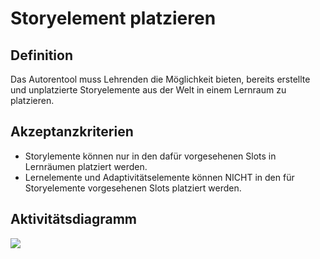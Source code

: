 # Storyelement platzieren



## Definition

Das Autorentool muss Lehrenden die Möglichkeit bieten, bereits erstellte und unplatzierte Storyelemente aus der Welt in einem
Lernraum zu platzieren.


## Akzeptanzkriterien
- Storylemente können nur in den dafür vorgesehenen Slots in Lernräumen platziert werden.
- Lernelemente und Adaptivitätselemente können NICHT in den für Storyelemente vorgesehenen Slots platziert werden.


## Aktivitätsdiagramm
![](imageASN0017_0018_0019.png)